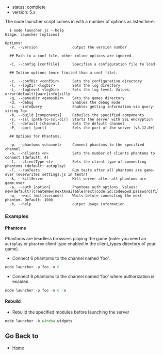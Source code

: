 - status: complete
- version: 5.x


The node launcher script comes in with a number of options as listed here:

```
  $ node launcher.js --help
Usage: launcher [options]

Options:
  -V, --version                output the version number

  ## Path to a conf file, other inline options are ignored.

  -C, --config [confFile]      Specifies a configuration file to load

  ## Inline options (more limited than a conf file).

  -c, --confDir <confDir>      Sets the configuration directory
  -l, --logDir <logDir>        Sets the log directory
  -L, --logLevel <logDir>      Sets the log level. Values: error(default)|warn|info|silly
  -g, --gamesDir <gamesDir>    Sets the games directory
  -d, --debug                  Enables the debug mode
  -i, --infoQuery              Enables getting information via query-string ?q=
  -b, --build [components]     Rebuilds the specified components
  -s, --ssl [path-to-ssl-dir]  Starts the server with SSL encryption
  -f, --default [channel]      Sets the default channel
  -P, --port [port]            Sets the port of the server (v5.12.0+)

  ## Options for Phantoms.

  -p, --phantoms <channel>     Connect phantoms to the specified channel
  -n, --nClients <n>           Sets the number of clients phantoms to connect (default: 4)
  -t, --clientType <t>         Sets the client type of connecting phantoms (default: autoplay)
  -T, --runTests               Run tests after all phantoms are game-over (overwrites settings.js in test/)
  -k, --killServer             Kill server after all phantoms are game-over
  -a, --auth [option]          Phantoms auth options. Values: new(default)|createNew|nextAvailable|next|code|id:code&pwd:password|file:path/to/file.
  -w, --wait [milliseconds]    Waits before connecting the next phantom. Default: 1000
  -h, --help                   output usage information
```

### Examples

#### Phantoms

Phantoms are headless browsers playing the game (note: you need an `autoplay` or `phantom` client type enabled in the client_types directory of your game).

- Connect 6 phantoms to the channel named 'foo'.

```javascript
node launcher -p foo -n 6
```

- Connect 6 phantoms to the channel named 'foo' where authorization is
enabled.

```javascript
node launcher -p foo -n 6 -a
```

#### Rebuild

- Rebuild the specified modules before launching the server

```javascript
node launcher -b window,widgets
```

## Go Back to

* [Home](Home)
